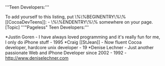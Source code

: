 '''Teen Developers:'''

To add yourself to this listing, put \\%\\%BEGINENTRY\\%\\%[[CocoaDevTeens]]:<year of birth> - <brief comment>\\%\\%ENDENTRY\\%\\% somewhere on your page.
[Topic]
'''"Pageless" Teen Developers:'''


*Justin Goren - I have always loved programming and it's really fun for me, I only do iPhone stuff - 1995
*Craig [[StJean]] - Now fluent Cocoa developer, hardcore unix developer - 19
*Denise Lechner - Just another passionate Web and iPhone Developer since 2002 - 1992 - http://www.deniselechner.com